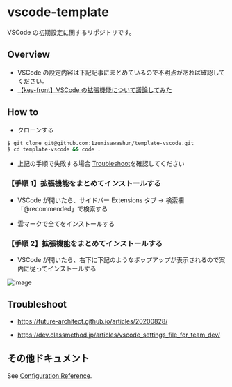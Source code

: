 # vscode-template

VSCode の初期設定に関するリポジトリです。

## Overview

- VSCode の設定内容は下記記事にまとめているので不明点があれば確認してください。
- [【key-front】VSCode の拡張機能について議論してみた](https://zenn.dev/shuuuuuun/scraps/bcc59eb2f7d640)

## How to

- クローンする

```bash
$ git clone git@github.com:1zumisawashun/template-vscode.git
$ cd template-vscode && code .
```

- 上記の手順で失敗する場合 [Troubleshoot](#Troubleshoot)を確認してください

### 【手順 1】拡張機能をまとめてインストールする

- VSCode が開いたら、サイドバー Extensions タブ → 検索欄「@recommended」で検索する

- 雲マークで全てをインストールする

### 【手順 2】拡張機能をまとめてインストールする

- VSCode が開いたら、右下に下記のようなポップアップが表示されるので案内に従ってインストールする

![image](https://github.com/1zumisawashun/vscode-template/assets/65071534/7fa05df9-b58b-41d2-aaf9-e7d35e5b2871)

## Troubleshoot

- https://future-architect.github.io/articles/20200828/

- https://dev.classmethod.jp/articles/vscode_settings_file_for_team_dev/

## その他ドキュメント

See [Configuration Reference](https://github.com/1zumisawashun).
